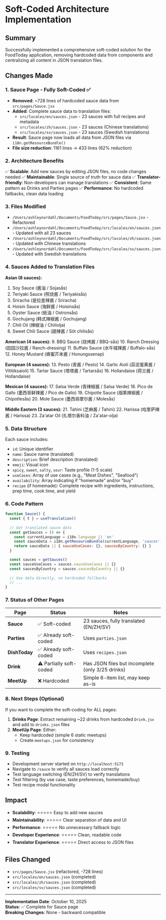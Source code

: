 # Soft-Coded Architecture Implementation

## Summary
Successfully implemented a comprehensive soft-coded solution for the FoodToday application, removing hardcoded data from components and centralizing all content in JSON translation files.

## Changes Made

### 1. **Sauce Page - Fully Soft-Coded** ✅
- **Removed**: ~728 lines of hardcoded sauce data from `src/pages/Sauce.jsx`
- **Added**: Complete sauce data to translation files:
  - `src/locales/en/sauces.json` - 23 sauces with full recipes and metadata
  - `src/locales/zh/sauces.json` - 23 sauces (Chinese translations)
  - `src/locales/sv/sauces.json` - 23 sauces (Swedish translations)
- **Result**: Sauce page now loads all data from JSON files via `i18n.getResourceBundle()`
- **File size reduction**: 1161 lines → 433 lines (62% reduction)

### 2. **Architecture Benefits**
✅ **Scalable**: Add new sauces by editing JSON files, no code changes needed
✅ **Maintainable**: Single source of truth for sauce data
✅ **Translator-friendly**: Non-developers can manage translations
✅ **Consistent**: Same pattern as Drinks and Parties pages
✅ **Performance**: No hardcoded fallbacks, clean data loading

### 3. **Files Modified**
- `/Users/ashleynordahl/Documents/FoodToday/src/pages/Sauce.jsx` - Refactored
- `/Users/ashleynordahl/Documents/FoodToday/src/locales/en/sauces.json` - Updated with all 23 sauces
- `/Users/ashleynordahl/Documents/FoodToday/src/locales/zh/sauces.json` - Updated with Chinese translations
- `/Users/ashleynordahl/Documents/FoodToday/src/locales/sv/sauces.json` - Updated with Swedish translations

### 4. **Sauces Added to Translation Files**

**Asian (8 sauces):**
1. Soy Sauce (酱油 / Sojasås)
2. Teriyaki Sauce (照烧酱 / Teriyakisås)
3. Sriracha (是拉差辣酱 / Sriracha)
4. Hoisin Sauce (海鲜酱 / Hoisinsås)
5. Oyster Sauce (蚝油 / Ostronsås)
6. Gochujang (韩式辣椒酱 / Gochujang)
7. Chili Oil (辣椒油 / Chiliolja)
8. Sweet Chili Sauce (甜辣酱 / Söt chilisås)

**American (4 sauces):**
9. BBQ Sauce (烧烤酱 / BBQ-sås)
10. Ranch Dressing (田园沙拉酱 / Ranch-dressing)
11. Buffalo Sauce (水牛城辣酱 / Buffalo-sås)
12. Honey Mustard (蜂蜜芥末酱 / Honungssenap)

**European (4 sauces):**
13. Pesto (青酱 / Pesto)
14. Garlic Aioli (蒜泥蛋黄酱 / Vitlöksaioli)
15. Tartar Sauce (塔塔酱 / Tartarsås)
16. Hollandaise (荷兰酱 / Hollandaise)

**Mexican (4 sauces):**
17. Salsa Verde (青辣椒酱 / Salsa Verde)
18. Pico de Gallo (墨西哥鲜辣酱 / Pico de Gallo)
19. Chipotle Sauce (烟熏辣椒酱 / Chipotlesås)
20. Mole Sauce (墨西哥摩尔酱 / Molesås)

**Middle Eastern (3 sauces):**
21. Tahini (芝麻酱 / Tahini)
22. Harissa (哈里萨辣酱 / Harissa)
23. Za'atar Oil (扎塔尔香料油 / Za'atar-olja)

### 5. **Data Structure**
Each sauce includes:
- `id`: Unique identifier
- `name`: Sauce name (translated)
- `description`: Brief description (translated)
- `emoji`: Visual icon
- `spicy`, `sweet`, `salty`, `sour`: Taste profile (1-5 scale)
- `useCases`: Array of use cases (e.g., "Meat Dishes", "Seafood")
- `availability`: Array indicating if "homemade" and/or "buy"
- `recipe` (if homemade): Complete recipe with ingredients, instructions, prep time, cook time, and yield

### 6. **Code Pattern**
```javascript
function Sauce() {
  const { t } = useTranslation()
  
  // Get translated sauce data
  const getSauces = () => {
    const currentLanguage = i18n.language || 'en'
    const sauceData = i18n.getResourceBundle(currentLanguage, 'sauces')
    return sauceData || { sauceUseCases: {}, saucesByCountry: {} }
  }

  const sauces = getSauces()
  const sauceUseCases = sauces.sauceUseCases || {}
  const saucesByCountry = sauces.saucesByCountry || {}
  
  // Use data directly, no hardcoded fallbacks
  // ...
}
```

### 7. **Status of Other Pages**

| Page | Status | Notes |
|------|--------|-------|
| **Sauce** | ✅ Soft-coded | 23 sauces, fully translated (EN/ZH/SV) |
| **Parties** | ✅ Already soft-coded | Uses `parties.json` |
| **DishToday** | ✅ Already soft-coded | Uses `recipes.json` |
| **Drink** | ⚠️ Partially soft-coded | Has JSON files but incomplete (only 3/25 drinks) |
| **MeetUp** | ❌ Hardcoded | Simple 6-item list, may keep as-is |

### 8. **Next Steps (Optional)**
If you want to complete the soft-coding for ALL pages:

1. **Drinks Page**: Extract remaining ~22 drinks from hardcoded `Drink.jsx` and add to `drinks.json` files
2. **MeetUp Page**: Either:
   - Keep hardcoded (simple 6 static meetups)
   - Create `meetups.json` for consistency

### 9. **Testing**
- Development server started on `http://localhost:5173`
- Navigate to `/sauce` to verify all sauces load correctly
- Test language switching (EN/ZH/SV) to verify translations
- Test filtering (by use case, taste preferences, homemade/buy)
- Test recipe modal functionality

## Impact
- **Scalability**: ⭐⭐⭐⭐⭐ Easy to add new sauces
- **Maintainability**: ⭐⭐⭐⭐⭐ Clear separation of data and UI
- **Performance**: ⭐⭐⭐⭐⭐ No unnecessary fallback logic
- **Developer Experience**: ⭐⭐⭐⭐⭐ Clean, readable code
- **Translator Experience**: ⭐⭐⭐⭐⭐ Direct access to JSON files

## Files Changed
- `src/pages/Sauce.jsx` (refactored, -728 lines)
- `src/locales/en/sauces.json` (completed)
- `src/locales/zh/sauces.json` (completed)
- `src/locales/sv/sauces.json` (completed)

---

**Implementation Date**: October 10, 2025  
**Status**: ✅ Complete for Sauce page  
**Breaking Changes**: None - backward compatible


